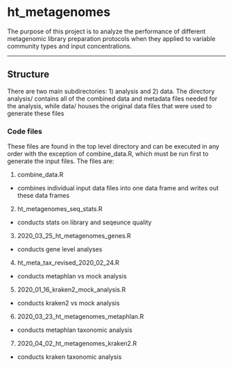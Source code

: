 # ht_metagenomes
The purpose of this project is to analyze the performance of different 
metagenomic library preparation protocols when they applied to variable 
community types and input concentrations. 

---

## Structure 

There are two main subdirectories: 1) analysis and 2) data. The directory 
analysis/ contains all of the combined data and metadata files needed for the 
analysis, while data/ houses the original data files that were used to generate
these files

### Code files

These files are found in the top level directory and can be executed in any 
order with the exception of combine_data.R, which must be run first to generate 
the input files. The files are: 

1. combine_data.R
  - combines individual input data files into one data frame and writes out these 
data frames
2. ht_metagenomes_seq_stats.R
  - conducts stats on library and seqeunce quality
3. 2020_03_25_ht_metagenomes_genes.R
  - conducts gene level analyses
4. ht_meta_tax_revised_2020_02_24.R
  - conducts metaphlan vs mock analysis
5. 2020_01_16_kraken2_mock_analysis.R
  - conducts kraken2 vs mock analysis
6. 2020_03_23_ht_metagenomes_metaphlan.R
  - conducts metaphlan taxonomic analysis 
7. 2020_04_02_ht_metagenomes_kraken2.R
  - conducts kraken taxonomic analysis 



